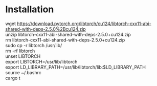 # Installation
wget https://download.pytorch.org/libtorch/cu124/libtorch-cxx11-abi-shared-with-deps-2.5.0%2Bcu124.zip  
unzip libtorch-cxx11-abi-shared-with-deps-2.5.0+cu124.zip  
rm libtorch-cxx11-abi-shared-with-deps-2.5.0+cu124.zip  
sudo cp -r libtorch /usr/lib/  
rm -rf libtorch  
unset LIBTORCH  
export LIBTORCH=/usr/lib/libtorch  
export LD_LIBRARY_PATH=/usr/lib/libtorch/lib:$LD_LIBRARY_PATH  
source ~/.bashrc  
cargo t  
